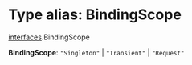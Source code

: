 # Type alias: BindingScope

[interfaces](/en/auto-docs/free-layout-editor/modules/interfaces.md).BindingScope

**BindingScope**: `"Singleton"` | `"Transient"` | `"Request"`
